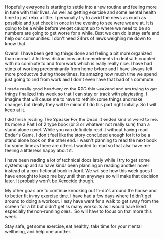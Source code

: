 Hopefully everyone is starting to settle into a new routine and feeling more in tune with their lives. As well as getting exercise and some mental health time to just relax a little. I personally try to avoid the news as much as possible and just check in once in the evening to see were we are at. It is going to be a while before we get caught up to where we need to be so numbers are going to get worse for a while. Best we can do is stay safe and help our communities. I don't need 24hrs of news weighing me down to know that. 

Overall I have been getting things done and feeling a bit more organized than normal. A lot less distractions and commitments to deal with coupled with no commute to and from work which is really really nice. I have had stints of working predominantly from home before and I have always felt more productive during those times. Its amazing how much time we spend just going to and from work and I don't even have that bad of a commute. 

I made really good headway on the RPG this weekend and am trying to get things finalized this week so that I can stay on track with playtesting. I imagine that will cause me to have to rethink some things and make changes but ideally they will be minor if I do this part right initially. So I will keep at it. 

I did finish reading The Speaker For the Dead. It ended kind of weird to me. Its more a Part I of 2 type book (or 3 or whatever not really sure) than a stand alone novel. While you can definitely read it without having read Ender's Game, I don't feel like the story concluded enough for it to be a stand alone book on the other end. I wasn't planning to read the next book for some time as there are others I wanted to read so that also have me feeling a little less happy about it.

I have been reading a lot of technical docs lately while I try to get some systems up and so have kinda been planning on reading another novel instead of a non-fictional book in April. We will see how this week goes I have enought to keep me buy until then anyways so will make that decision later. It probably won't be Xenocide though.

My other goals are to continue knocking out to-do's around the house and to better fit in my exercise time. I have had a few days where I didn't get around to doing a workout. I may have went for a walk to get away from the screen for a bit but didn't get as many workouts as I would have liked especially the non-running ones.  So will have to focus on that more this week. 

Stay safe, get some exercise, eat healthy, take time for your mental wellbeing, and help one another.